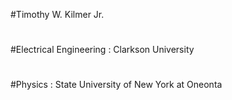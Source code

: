 #Timothy W. Kilmer Jr.
#
#Electrical Engineering : Clarkson University
#
#Physics 		: State University of New York at Oneonta

